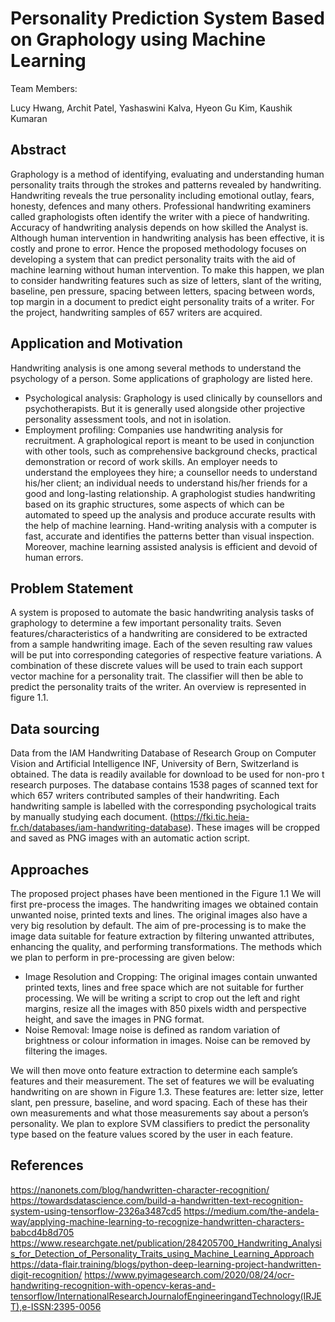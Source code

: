 # Personality Prediction System Based on Graphology using Machine Learning

Team Members:

Lucy Hwang, Archit Patel, Yashaswini Kalva, Hyeon Gu Kim, Kaushik Kumaran

## Abstract

Graphology is a method of identifying, evaluating and understanding human personality traits through the strokes and patterns revealed by handwriting. Handwriting reveals the true personality including emotional outlay, fears, honesty, defences and many others. Professional handwriting examiners called graphologists often identify the writer with a piece of handwriting. Accuracy of handwriting analysis depends on how skilled the Analyst is. Although human intervention in handwriting analysis has been effective, it is costly and prone to error. Hence the proposed methodology focuses on developing a system that can predict personality traits with the aid of machine learning without human intervention. To make this happen, we plan to consider handwriting features such as size of letters, slant of the writing, baseline, pen pressure, spacing between letters, spacing between words, top margin in a document to predict eight personality traits of a writer.  For the project, handwriting samples of 657 writers are acquired.

## Application and Motivation

Handwriting analysis is one among several methods to understand the psychology of a person. Some applications of graphology are listed here.
* Psychological analysis: Graphology is used clinically by counsellors and psychotherapists. But it is generally used alongside other projective personality assessment tools, and not in isolation.
* Employment profiling: Companies use handwriting analysis for recruitment. A graphological report is meant to be used in conjunction with other tools, such as comprehensive background checks, practical demonstration or record of work skills.
An employer needs to understand the employees they hire; a counsellor needs to understand his/her client; an individual needs to understand his/her friends for a good and long-lasting relationship. A graphologist studies handwriting based on its graphic structures, some aspects of which can be automated to speed up the analysis and produce accurate results with the help of machine learning. Hand-writing analysis with a computer is fast, accurate and identifies the patterns better than visual inspection. Moreover, machine learning assisted analysis is efficient and devoid of human errors.

## Problem Statement

A system is proposed to automate the basic handwriting analysis tasks of graphology to determine a few important personality traits. Seven features/characteristics of a handwriting are considered to be extracted from a sample handwriting image. Each of the seven resulting raw values will be put into corresponding categories of respective feature variations. A combination of these discrete values will be used to train each support vector machine for a personality trait. The classifier will then be able to predict the personality traits of the writer. An overview is represented in figure 1.1.

## Data sourcing

Data from the IAM Handwriting Database of Research Group on Computer Vision and Artificial Intelligence INF, University of Bern, Switzerland is obtained. The data is readily available for download to be used for non-pro t research purposes. The database contains 1538 pages of scanned text for which 657 writers contributed samples of their handwriting. Each handwriting sample is labelled with the corresponding psychological traits by manually studying each document. (https://fki.tic.heia-fr.ch/databases/iam-handwriting-database). These images will be cropped and saved as PNG images with an automatic action script.

## Approaches

The proposed project phases have been mentioned in the Figure 1.1 
We will first pre-process the images. The handwriting images we obtained contain unwanted noise, printed texts and lines. The original images also have a very big resolution by default. The aim of pre-processing is to make the image data suitable for feature extraction by filtering unwanted attributes, enhancing the quality, and performing transformations. The methods which we plan to perform in pre-processing are given below:
* Image Resolution and Cropping: The original images contain unwanted printed texts, lines and free space which are not suitable for further processing. We will be writing a script to crop out the left and right margins, resize all the images with 850 pixels width and perspective height, and save the images in PNG format. 
* Noise Removal: Image noise is defined as random variation of brightness or colour information in images. Noise can be removed by filtering the images.

We will then move onto feature extraction to determine each sample’s features and their measurement. The set of features we will be evaluating handwriting on are shown in Figure 1.3. These features are: letter size, letter slant, pen pressure, baseline, and word spacing. Each of these has their own measurements and what those measurements say about a person’s personality. We plan to explore SVM classifiers to predict the personality type based on the feature values scored by the user in each feature.

## References

https://nanonets.com/blog/handwritten-character-recognition/ 
https://towardsdatascience.com/build-a-handwritten-text-recognition-system-using-tensorflow-2326a3487cd5 
https://medium.com/the-andela-way/applying-machine-learning-to-recognize-handwritten-characters-babcd4b8d705 
https://www.researchgate.net/publication/284205700_Handwriting_Analysis_for_Detection_of_Personality_Traits_using_Machine_Learning_Approach
https://data-flair.training/blogs/python-deep-learning-project-handwritten-digit-recognition/
https://www.pyimagesearch.com/2020/08/24/ocr-handwriting-recognition-with-opencv-keras-and-tensorflow/InternationalResearchJournalofEngineeringandTechnology(IRJET),e-ISSN:2395-0056

